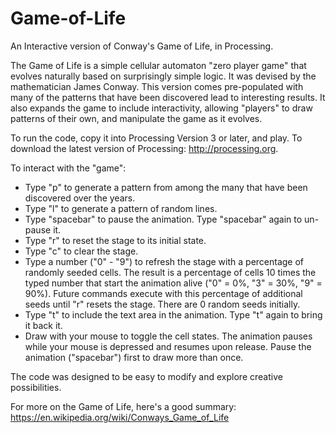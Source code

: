 # Game-of-Life
An Interactive version of Conway's Game of Life, in Processing.

The Game of Life is a simple cellular automaton "zero player game" that evolves naturally based on surprisingly simple logic.  It was devised by the mathematician James Conway.  This version comes pre-populated with many of the patterns that have been discovered lead to interesting results.  It also expands the game to include interactivity, allowing "players" to draw patterns of their own, and manipulate the game as it evolves.

To run the code, copy it into Processing Version 3 or later, and play.  To download the latest version of Processing: http://processing.org.

To interact with the "game":

- Type "p" to generate a pattern from among the many that have been discovered over the years.
- Type "l" to generate a pattern of random lines.
- Type "spacebar" to pause the animation. Type "spacebar" again to un-pause it.
- Type "r" to reset the stage to its initial state.
- Type "c" to clear the stage.
- Type a number ("0" - "9") to refresh the stage with a percentage of randomly seeded cells.  The result is a percentage of cells 10 times the typed number that start the animation alive ("0" = 0%, "3" = 30%, "9" = 90%).  Future commands execute with this percentage of additional seeds until "r" resets the stage. There are 0 random seeds initially.
- Type "t" to include the text area in the animation.  Type "t" again to bring it back it.
- Draw with your mouse to toggle the cell states.  The animation pauses while your mouse is depressed and resumes upon release.  Pause the animation ("spacebar") first to draw more than once.

The code was designed to be easy to modify and explore creative possibilities.

For more on the Game of Life, here's a good summary:
https://en.wikipedia.org/wiki/Conways_Game_of_Life
